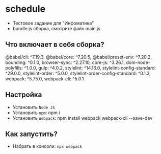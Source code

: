 # schedule

* Тестовое задание для "Инфоматика"
* bundle.js сборка, смотрите файл main.js

## Что включает в себя сборка?

@babel/cli: ^7.19.3,
@babel/core: ^7.20.5,
@babel/preset-env: ^7.20.2,
bounding: ^0.1.0,
browser-sync: ^2.27.10,
core-js: ^3.26.1,
dom-node-polyfills: ^1.0.0,
gulp: ^4.0.2,
stylelint: ^14.16.0,
stylelint-config-standard: ^29.0.0,
stylelint-order: ^5.0.0,
stylelint-order-config-standard: ^0.1.3,
webpack: ^5.75.0,
webpack-cli: ^5.0.1

## Настройка
* Установить ```Node JS```
* Установить ```npm```: npm i
* Установить ```Webpack```: npm install webpack webpack-cli --save-dev

## Как запустить?
* Набрать в консоли: ```npx webpack```

